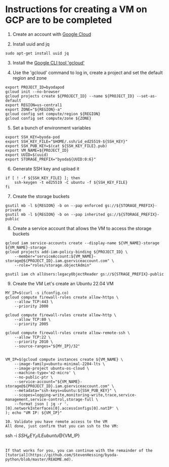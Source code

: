 # Instructions for creating a VM on GCP are to be completed

1. Create an account with [Google Cloud](https://console.cloud.google.com/)

2. Install uuid and jq
```
sudo apt-get install uuid jq
```

3. Install the [Google CLI tool 'gcloud'](https://cloud.google.com/sdk/docs/install)

4. Use the 'gcloud' command to log in, create a project and set the default region and zone
```
export PROJECT_ID=byodapod
gcloud init --no-browser
gcloud projects create ${PROJECT_ID} --name ${PROJECT_ID} --set-as-default
export REGION=us-central1
export ZONE="${REGION}-a"
gcloud config set compute/region ${REGION}
gcloud config set compute/zone ${ZONE}
```

5. Set a bunch of environment variables
```
export SSH_KEY=byoda-pod
export SSH_KEY_FILE="$HOME/.ssh/id_ed25519-${SSH_KEY}"
export SSH_PUB_KEY=$(cat ${SSH_KEY_FILE}.pub)
export VM_NAME=${PROJECT_ID}
export UUID=$(uuid)
export STORAGE_PREFIX="byoda${UUID:0:6}"
```

6. Generate SSH key and upload it
```
if [ ! -f ${SSH_KEY_FILE} ]; then
    ssh-keygen -t ed25519 -C ubuntu -f ${SSH_KEY_FILE}
fi
```

7. Create the storage buckets
```
gsutil mb -l ${REGION} -b on --pap enforced gs://${STORAGE_PREFIX}-private
gsutil mb -l ${REGION} -b on --pap inherited gs://${STORAGE_PREFIX}-public
```

8. Create a service account that allows the VM to access the storage buckets
```
gcloud iam service-accounts create --display-name ${VM_NAME}-storage ${VM_NAME}-storage
gcloud projects add-iam-policy-binding ${PROJECT_ID} \
    --member="serviceAccount:${VM_NAME}-storage@${PROJECT_ID}.iam.gserviceaccount.com" \
    --role="roles/storage.objectAdmin"

gsutil iam ch allUsers:legacyObjectReader gs://${STRAGE_PREFIX}-public

```
9. Create the VM
Let's create an Ubuntu 22.04 VM
```
MY_IP=$(curl -s ifconfig.co)
gcloud compute firewall-rules create allow-https \
    --allow TCP:443 \
    --priority 2000

gcloud compute firewall-rules create allow-http \
    --allow TCP:80 \
    --priority 2005

gcloud compute firewall-rules create allow-remote-ssh \
    --allow TCP:22 \
    --priority 2010 \
    --source-ranges="${MY_IP}/32"


VM_IP=$(gcloud compute instances create ${VM_NAME} \
    --image-family=ubuntu-minimal-2204-lts \
    --image-project ubuntu-os-cloud \
    --machine-type='e2-micro' \
    --no-public-ptr \
    --service-account="${VM_NAME}-storage@${PROJECT_ID}.iam.gserviceaccount.com" \
    --metadata="ssh-keys=ubuntu:${SSH_PUB_KEY}" \
    --scopes=logging-write,monitoring-write,trace,service-management,service-control,storage-full \
    --format json | jq -r '.[0].networkInterfaces[0].accessConfigs[0].natIP' \
); echo "VM IP: ${VM_IP}"

10. Validate you have remote access to the VM
All done, just confirm that you can ssh to the VM:
```
ssh -i ${SSH_KEY_FILE} ubuntu@${VM_IP}
```

If that works for you, you can continue with the remainder of the [tutorial](https://github.com/StevenHessing/byoda-python/blob/master/README.md).
